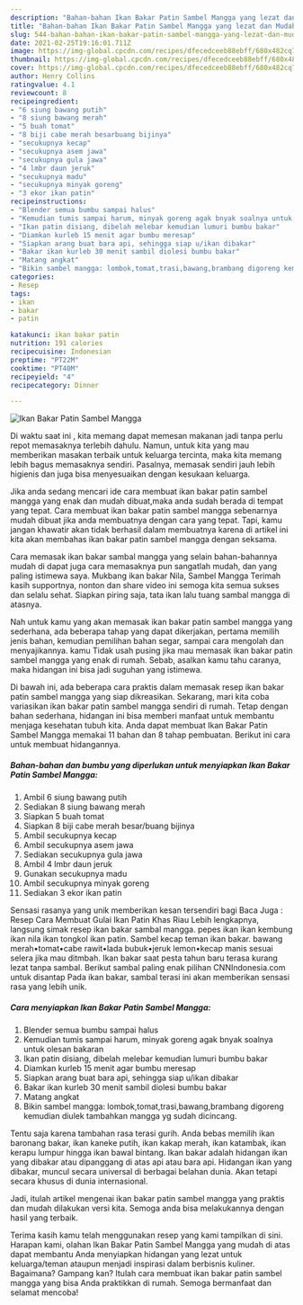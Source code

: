 ```yaml
---
description: "Bahan-bahan Ikan Bakar Patin Sambel Mangga yang lezat dan Mudah Dibuat"
title: "Bahan-bahan Ikan Bakar Patin Sambel Mangga yang lezat dan Mudah Dibuat"
slug: 544-bahan-bahan-ikan-bakar-patin-sambel-mangga-yang-lezat-dan-mudah-dibuat
date: 2021-02-25T19:16:01.711Z
image: https://img-global.cpcdn.com/recipes/dfecedceeb88ebff/680x482cq70/ikan-bakar-patin-sambel-mangga-foto-resep-utama.jpg
thumbnail: https://img-global.cpcdn.com/recipes/dfecedceeb88ebff/680x482cq70/ikan-bakar-patin-sambel-mangga-foto-resep-utama.jpg
cover: https://img-global.cpcdn.com/recipes/dfecedceeb88ebff/680x482cq70/ikan-bakar-patin-sambel-mangga-foto-resep-utama.jpg
author: Henry Collins
ratingvalue: 4.1
reviewcount: 8
recipeingredient:
- "6 siung bawang putih"
- "8 siung bawang merah"
- "5 buah tomat"
- "8 biji cabe merah besarbuang bijinya"
- "secukupnya kecap"
- "secukupnya asem jawa"
- "secukupnya gula jawa"
- "4 lmbr daun jeruk"
- "secukupnya madu"
- "secukupnya minyak goreng"
- "3 ekor ikan patin"
recipeinstructions:
- "Blender semua bumbu sampai halus"
- "Kemudian tumis sampai harum, minyak goreng agak bnyak soalnya untuk olesan bakaran"
- "Ikan patin disiang, dibelah melebar kemudian lumuri bumbu bakar"
- "Diamkan kurleb 15 menit agar bumbu meresap"
- "Siapkan arang buat bara api, sehingga siap u/ikan dibakar"
- "Bakar ikan kurleb 30 menit sambil diolesi bumbu bakar"
- "Matang angkat"
- "Bikin sambel mangga: lombok,tomat,trasi,bawang,brambang digoreng kemudian diulek tambahkan mangga yg sudah dicincang."
categories:
- Resep
tags:
- ikan
- bakar
- patin

katakunci: ikan bakar patin 
nutrition: 191 calories
recipecuisine: Indonesian
preptime: "PT22M"
cooktime: "PT40M"
recipeyield: "4"
recipecategory: Dinner

---
```



![Ikan Bakar Patin Sambel Mangga](https://img-global.cpcdn.com/recipes/dfecedceeb88ebff/680x482cq70/ikan-bakar-patin-sambel-mangga-foto-resep-utama.jpg)

Di waktu  saat ini , kita memang dapat memesan makanan jadi tanpa perlu repot memasaknya terlebih dahulu. Namun, untuk kita yang mau memberikan masakan terbaik untuk keluarga tercinta, maka kita memang lebih bagus memasaknya sendiri. Pasalnya, memasak sendiri jauh lebih higienis dan juga bisa menyesuaikan dengan kesukaan keluarga.

Jika anda sedang mencari ide cara membuat ikan bakar patin sambel mangga yang enak dan mudah dibuat,maka anda sudah berada di tempat yang tepat. Cara membuat ikan bakar patin sambel mangga  sebenarnya mudah dibuat jika anda membuatnya dengan cara yang tepat. Tapi, kamu jangan khawatir akan tidak berhasil dalam membuatnya 
karena di artikel ini kita akan membahas ikan bakar patin sambel mangga dengan seksama.  

Cara memasak ikan bakar sambal mangga yang selain bahan-bahannya mudah di dapat juga cara memasaknya pun sangatlah mudah, dan yang paling istimewa saya. Mukbang ikan bakar Nila, Sambel Mangga Terimah kasih supportnya, nonton dan share video ini semoga kita semua sukses dan selalu sehat. Siapkan piring saja, tata ikan lalu tuang sambal mangga di atasnya.

Nah untuk kamu yang akan memasak ikan bakar patin sambel mangga yang sederhana, ada beberapa tahap yang dapat dikerjakan, pertama memilih jenis bahan, kemudian pemilihan bahan segar, sampai cara mengolah dan menyajikannya. kamu Tidak usah pusing jika mau memasak ikan bakar patin sambel mangga yang enak di rumah. Sebab, asalkan kamu  tahu caranya, maka hidangan ini bisa jadi suguhan yang istimewa.

Di bawah ini, ada beberapa cara praktis  dalam memasak resep ikan bakar patin sambel mangga yang siap dikreasikan. Sekarang, mari kita coba variasikan ikan bakar patin sambel mangga sendiri di rumah. Tetap dengan bahan sederhana, hidangan ini bisa memberi manfaat untuk membantu menjaga kesehatan tubuh kita. Anda dapat membuat Ikan Bakar Patin Sambel Mangga memakai 11 bahan dan 8 tahap pembuatan. Berikut ini cara untuk membuat hidangannya.

<!--inarticleads1-->

##### Bahan-bahan dan bumbu yang diperlukan untuk menyiapkan Ikan Bakar Patin Sambel Mangga:

1. Ambil 6 siung bawang putih
1. Sediakan 8 siung bawang merah
1. Siapkan 5 buah tomat
1. Siapkan 8 biji cabe merah besar/buang bijinya
1. Ambil secukupnya kecap
1. Ambil secukupnya asem jawa
1. Sediakan secukupnya gula jawa
1. Ambil 4 lmbr daun jeruk
1. Gunakan secukupnya madu
1. Ambil secukupnya minyak goreng
1. Sediakan 3 ekor ikan patin


Sensasi rasanya yang unik memberikan kesan tersendiri bagi Baca Juga : Resep Cara Membuat Gulai Ikan Patin Khas Riau Lebih lengkapnya, langsung simak resep ikan bakar sambal mangga. pepes ikan ikan kembung ikan nila ikan tongkol ikan patin. Sambel kecap teman ikan bakar. bawang merah•tomat•cabe rawit•lada bubuk•jeruk lemon•kecap manis sesuai selera jika mau ditmbah. Ikan bakar saat pesta tahun baru terasa kurang lezat tanpa sambal. Berikut sambal paling enak pilihan CNNIndonesia.com untuk disantap Pada ikan bakar, sambal terasi ini akan memberikan sensasi rasa yang lebih unik. 

<!--inarticleads2-->

##### Cara menyiapkan Ikan Bakar Patin Sambel Mangga:

1. Blender semua bumbu sampai halus
1. Kemudian tumis sampai harum, minyak goreng agak bnyak soalnya untuk olesan bakaran
1. Ikan patin disiang, dibelah melebar kemudian lumuri bumbu bakar
1. Diamkan kurleb 15 menit agar bumbu meresap
1. Siapkan arang buat bara api, sehingga siap u/ikan dibakar
1. Bakar ikan kurleb 30 menit sambil diolesi bumbu bakar
1. Matang angkat
1. Bikin sambel mangga: lombok,tomat,trasi,bawang,brambang digoreng kemudian diulek tambahkan mangga yg sudah dicincang.


Tentu saja karena tambahan rasa terasi gurih. Anda bebas memilih ikan baronang bakar, ikan kaneke putih, ikan kakap merah, ikan katambak, ikan kerapu lumpur hingga ikan bawal bintang. Ikan bakar adalah hidangan ikan yang dibakar atau dipanggang di atas api atau bara api. Hidangan ikan yang dibakar, muncul secara universal di berbagai belahan dunia. Akan tetapi secara khusus di dunia internasional. 

Jadi, itulah artikel mengenai  ikan bakar patin sambel mangga  yang praktis dan mudah dilakukan versi kita. Semoga anda bisa melakukannya dengan hasil yang terbaik. 

Terima kasih kamu telah menggunakan resep yang kami tampilkan di sini. Harapan kami, olahan  Ikan Bakar Patin Sambel Mangga yang mudah di atas dapat membantu Anda menyiapkan hidangan yang lezat untuk keluarga/teman ataupun menjadi inspirasi dalam berbisnis kuliner. Bagaimana? Gampang kan? Itulah cara membuat ikan bakar patin sambel mangga yang bisa Anda praktikkan di rumah. Semoga bermanfaat dan selamat mencoba!

